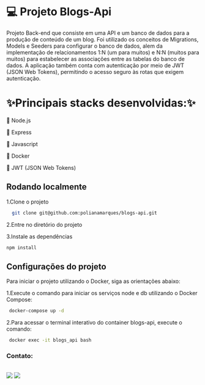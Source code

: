 # :computer: Projeto Blogs-Api

Projeto Back-end que consiste em  uma API e um banco de dados para a produção de conteúdo de um blog.
Foi utilizado os conceitos de Migrations, Models e Seeders para configurar o banco de dados, alem da 
implementação de  relacionamentos 1:N (um para muitos) e N:N (muitos para muitos) para estabelecer as associações entre as tabelas do banco de dados.
A aplicação também conta com autenticação por meio de JWT (JSON Web Tokens), permitindo o acesso seguro às rotas que exigem autenticação.
##

# :sparkles:Principais stacks desenvolvidas::sparkles:
:pushpin: Node.js

:pushpin: Express

:pushpin: Javascript

:pushpin: Docker

:pushpin: JWT (JSON Web Tokens)

## Rodando localmente

1.Clone o projeto

```bash
  git clone git@github.com:polianamarques/blogs-api.git
```

2.Entre no diretório do projeto

3.Instale as dependências

```bash
npm install
```

## Configurações do projeto

Para iniciar o projeto utilizando o Docker, siga as orientações abaixo:

1.Execute o comando para iniciar os serviços node e db utilizando o Docker Compose:
```bash
 docker-compose up -d
```
2.Para acessar o terminal interativo do container blogs-api, execute o comando:
```bash
 docker exec -it blogs_api bash
```

### Contato: 
<div align=""> <br> <a href = "mailto:contatopolianamarques@gmail.com"><img src="https://img.shields.io/badge/Gmail-D14836?style=for-the-badge&logo=gmail&logoColor=white" target="_blank"></a>
  <a href="https://www.linkedin.com/in/poliana-marques-56b8b118b/" target="_blank"><img src="https://img.shields.io/badge/-LinkedIn-%230077B5?style=for-the-badge&logo=linkedin&logoColor=white" target="_blank"></a> 
</div> 
